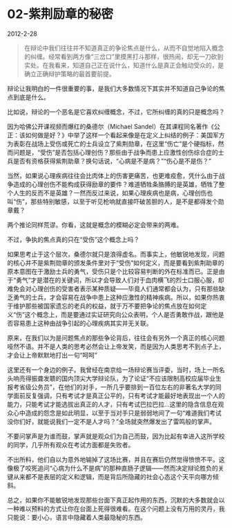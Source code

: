 # 02-紫荆励章的秘密

2012-2-28

> 在辩论中我们往往并不知道真正的争论焦点是什么，从而不自觉地陷入概念的纠缠。经常看到两方像“三岔口”里摸黑打斗那样，很热闹，却无一刀砍到实处。在我看来，知道自己正在说什么，知道什么是真正会触动受众的，是确立正确辩护策略的最首要前提。

辩论让我明白的一件很重要的事，是我们大多数情况下其实并不知道自己争论的焦点到底是什么。

比如说，辩论的一个恶名是它喜欢纠缠概念，不过，它所纠缠的真的只是概念吗？

因为哈佛公开课视频而爆红的桑德尔（Michael Sandel）在其课程同名著作《公正：该如何做是好？》中举了这样一个看起来像是在定义上纠结的例子：美国军方为表彰在战场上受伤或死亡的士兵设立了紫荆勋章，在这里“伤亡”是个硬指标，然而问题是，“受伤”是否包括心理创伤？那些由于战争而患上应激性创伤综合症的士兵是否有资格获得紫荆助章？换句话说，“心病是不是病？”“伤心是不是伤？”

当然，如果说心理疾病往往会比肉体上的伤害更痛苦，也更难疫愈，凭什么由于战争造成的心理创伤不能构成获得励章的要件？难道牺牲条胳膊的是英雄，牺牲了整个人生的反而不是英雄？一然而反过来说，如果心理疾病也是病，心理创伤也叫“伤”，那些特别敏感，以至于听见枪响就直接吓破苦胆的人，是不是都得发个勋章戴？

两个推论同样荒谬。你看，这就是概念的模糊必定会带来的两难。

不过，争执的焦点真的只在“受伤”这个概念上吗？

如果思考止于这个层次，桑德尔就只是浪得虚名。而事实上，他敏锐地发现，问题的核心并不是紫荆勋章的颁发条件里对于“受伤”如何定义，而是要看到紫荆助章的原本意图在于激励士兵的勇气，受伤只是个比较容易判断的外在标准而已。正是由于“勇气”才是潜在的关键词，所以才会导致人们对于血肉横飞的烈士口服心服，却难免会对心理创伤的受害者表示某种质疑——毕竟人们通常都会认为，只有那些缺乏勇气的士兵，才会容易在战争中患上这种应激性的精神疾病。所以，如果你热衷于维护那些被国家遗忘的老兵的权益，就于万不要把争论的焦点放在如何定义“伤”这个概念上，而是要通过实证研究向公众表明，个人是否勇敢作战，跟他是否容易患上这种由战争引起的心理疾病其实并无关联。

原来，在我们以为是问题焦点的那些争论背后，往往会有另外一个真正的核心问题哑然不语。并不是人类的思考必然会让上帝发笑，而是因为人类思考不到点子上，才会让上帝默默地打出一句“呵呵”

这里还有一个身边的例子。我曾经在南京给一场辩论赛当评委，当时，场上一所名头响亮得振聋发聩的国内顶尖大学辩论队，为了论证“不应该限制高校应届毕业生报考省级公务员”，在他们的对手，一所几乎要排到一百位左右的非著名大学的同学面前反复强调，只有考试才是真正公平的，只有考试才能最好地表现出一个人的能力，只能考试才能选拔出真正的人才，只有考试巴拉巴拉...这里的隐含信息在观众心中造成的怨念是如此明显，以至于当对手只是弱弱地间了一句“难道我们考试没你们好，就能说我们一定不是人才吗？”全场就突然爆发出了雷鸣般的掌声。

不要问掌声是为谁而鼓，掌声就是观众们为自己而鼓，因为比起有幸进入这所学校的同学，几乎所有观众在考试方面都是失败者。

不出所料，他们自以为意外地输掉了这场比赛，并且在赛后仍然觉得愤愤不平。这像极了咬死追问“心病为什么不是病”的那种直肠子逻辑——然而决定辩论胜负的关键从来都不是表层的定义和逻辑，而是背后所隐藏的社会心态这个天平向哪方倾斜。

总之，如果你不能敏锐地发现那些台面下真正起作用的东西，沉默的大多数就会以一种难以预料的方式让你在台面上死得很难看。在这个问题上没有万用的灵丹，我只能说：要小心，语言中隐藏着人类最隐秘的东西。